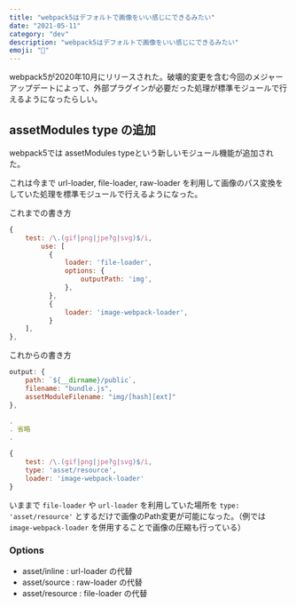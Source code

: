 ```yaml
---
title: "webpack5はデフォルトで画像をいい感じにできるみたい"
date: "2021-05-11"
category: "dev"
description: "webpack5はデフォルトで画像をいい感じにできるみたい"
emoji: "🔧"
---
```


webpack5が2020年10月にリリースされた。破壊的変更を含む今回のメジャーアップデートによって、外部プラグインが必要だった処理が標準モジュールで行えるようになったらしい。

## assetModules type の追加
webpack5では assetModules typeという新しいモジュール機能が追加された。

これは今まで url-loader, file-loader, raw-loader を利用して画像のパス変換をしていた処理を標準モジュールで行えるようになった。

これまでの書き方
```js:title=webpack.config.js
{
    test: /\.(gif|png|jpe?g|svg)$/i,
        use: [
          {
              loader: 'file-loader',
              options: {
                  outputPath: 'img',
              },
          },
          {
              loader: 'image-webpack-loader',
          }
    ],
},
```

これからの書き方
```js:title=webpack.config.js
output: {
    path: `${__dirname}/public`,
    filename: "bundle.js",
    assetModuleFilename: "img/[hash][ext]"
},

.
. 省略
.

{
    test: /\.(gif|png|jpe?g|svg)$/i,
    type: 'asset/resource',
    loader: 'image-webpack-loader'
}
```

いままで `file-loader` や `url-loader` を利用していた場所を `type: 'asset/resource'` とするだけで画像のPath変更が可能になった。（例では `image-webpack-loader` を併用することで画像の圧縮も行っている）

### Options
- asset/inline : url-loader の代替
- asset/source : raw-loader の代替
- asset/resource : file-loader の代替
